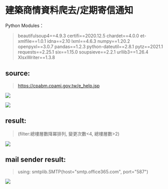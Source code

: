 # 建築商情資料爬去/定期寄信通知
Python Modules：
> beautifulsoup4==4.9.3
> certifi==2020.12.5
> chardet==4.0.0
> et-xmlfile==1.0.1
> idna==2.10
> lxml==4.6.3
> numpy==1.20.2
> openpyxl==3.0.7
> pandas==1.2.3
> python-dateutil==2.8.1
> pytz==2021.1
> requests==2.25.1
> six==1.15.0
> soupsieve==2.2.1
> urllib3==1.26.4
> XlsxWriter==1.3.8
## source:
> https://cpabm.cpami.gov.tw/e_help.jsp

![](https://i.imgur.com/XsgU6fv.png)

![](https://i.imgur.com/GE0u1CL.png)

## result:
> (filter:總樓層數降冪排列, 變更次數<4, 總樓層數>2)

![](https://i.imgur.com/IaO5BFf.png)

## mail sender result:
> using: smtplib.SMTP(host="smtp.office365.com", port="587")

![](https://i.imgur.com/J2gA1Y5.png)

